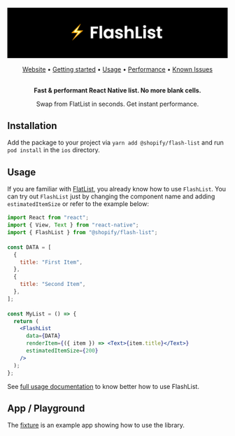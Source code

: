 [![Build status](./FlashList.png)](https://buildkite.com/shopify/flash-list)

<div align="center">
  <a href="https://shopify.github.io/flash-list">Website</a> • 
  <a href="https://flash-list.docs.shopify.io/">Getting started</a> • 
  <a href="https://flash-list.docs.shopify.io/usage">Usage</a> • 
  <a href="https://flash-list.docs.shopify.io/performance-troubleshooting">Performance</a> • 
  <a href="https://flash-list.docs.shopify.io/known-issues">Known Issues</a>
<br><br>
  
**Fast & performant React Native list. No more blank cells.**

  Swap from FlatList in seconds. Get instant performance.

</div>

## Installation

Add the package to your project via `yarn add @shopify/flash-list` and run `pod install` in the `ios` directory.

## Usage

If you are familiar with [FlatList](https://reactnative.dev/docs/flatlist), you already know how to use `FlashList`. You can try out `FlashList` just by changing the component name and adding `estimatedItemSize` or refer to the example below:

```jsx
import React from "react";
import { View, Text } from "react-native";
import { FlashList } from "@shopify/flash-list";

const DATA = [
  {
    title: "First Item",
  },
  {
    title: "Second Item",
  },
];

const MyList = () => {
  return (
    <FlashList
      data={DATA}
      renderItem={({ item }) => <Text>{item.title}</Text>}
      estimatedItemSize={200}
    />
  );
};
```

See [full usage documentation](https://flash-list.docs.shopify.io/usage) to know better how to use FlashList.

## App / Playground

The [fixture](https://github.com/Shopify/flash-list/tree/main/fixture) is an example app showing how to use the library.
